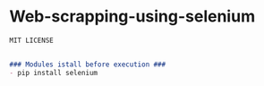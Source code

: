 # Web-scrapping-using-selenium
```markdown
MIT LICENSE


### Modules istall before execution ###
- pip install selenium

